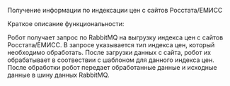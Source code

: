 Получение информации по индексации цен c сайтов Росстата/ЕМИСС

Краткое описание функциональности:

Робот получает запрос по RabbitMQ на выгрузку индекса цен c сайтов Росстата/ЕМИСС.
В запросе указывается тип индекса цен, который необходимо обработать.
После загрузки данных с сайта, робот их обрабатывает в соотвествии с шаблоном для данного индекса цен.
После обработки робот передает обработанные данные и исходные данные в шину данных RabbitMQ.


